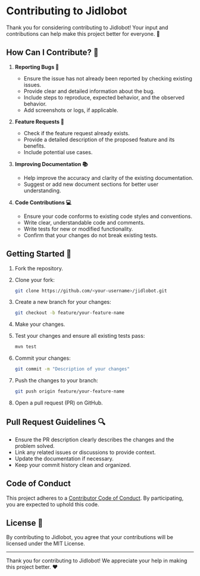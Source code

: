 # Contributing to Jidlobot

Thank you for considering contributing to Jidlobot! Your input and contributions can help make this project better for everyone. 🤝

## How Can I Contribute? 🤔

1. **Reporting Bugs 🐛**

    - Ensure the issue has not already been reported by checking existing issues.
    - Provide clear and detailed information about the bug.
    - Include steps to reproduce, expected behavior, and the observed behavior.
    - Add screenshots or logs, if applicable.

2. **Feature Requests 🌟**

    - Check if the feature request already exists.
    - Provide a detailed description of the proposed feature and its benefits.
    - Include potential use cases.

3. **Improving Documentation 📚**

    - Help improve the accuracy and clarity of the existing documentation.
    - Suggest or add new document sections for better user understanding.

4. **Code Contributions 💻**

    - Ensure your code conforms to existing code styles and conventions.
    - Write clear, understandable code and comments.
    - Write tests for new or modified functionality.
    - Confirm that your changes do not break existing tests.

## Getting Started 🚀

1. Fork the repository.
2. Clone your fork:
   ```bash
   git clone https://github.com/<your-username>/jidlobot.git
   ```
3. Create a new branch for your changes:
   ```bash
   git checkout -b feature/your-feature-name
   ```

4. Make your changes.

5. Test your changes and ensure all existing tests pass:
   ```bash
   mvn test  
   ```

6. Commit your changes:
   ```bash
   git commit -m "Description of your changes"
   ```

7. Push the changes to your branch:
   ```bash
   git push origin feature/your-feature-name
   ```

8. Open a pull request (PR) on GitHub.

## Pull Request Guidelines 🔍

- Ensure the PR description clearly describes the changes and the problem solved.
- Link any related issues or discussions to provide context.
- Update the documentation if necessary.
- Keep your commit history clean and organized.

## Code of Conduct 

This project adheres to a [Contributor Code of Conduct](CODE_OF_CONDUCT.md). By participating, you are expected to uphold this code.

## License 📜

By contributing to Jidlobot, you agree that your contributions will be licensed under the MIT License.

---

Thank you for contributing to Jidlobot! We appreciate your help in making this project better. ❤️
